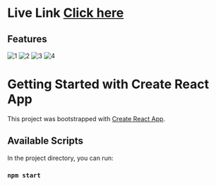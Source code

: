 #  <h1>Live Link <a href="https://text-utill-app-two.vercel.app/"><b>Click here</b> </a></h1>

## Features
![1](https://github.com/user-attachments/assets/1abc9fa3-7930-47c6-ab2e-cf5d83f2e1ce)
![2](https://github.com/user-attachments/assets/61ef808e-62c6-4866-8ba2-36a95a33f3c2)
![3](https://github.com/105vikas/Online-Retailer-website/assets/84243294/0f2f0145-54cf-459c-9e77-f068b07b8909)
![4](https://github.com/105vikas/Online-Retailer-website/assets/84243294/cbe1e379-bc2d-450b-b481-116d94b58621)

# Getting Started with Create React App

This project was bootstrapped with [Create React App](https://github.com/facebook/create-react-app).

## Available Scripts

In the project directory, you can run:

### `npm start`

